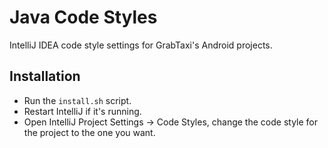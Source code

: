 Java Code Styles
================

IntelliJ IDEA code style settings for GrabTaxi's Android projects.


Installation
------------

 * Run the `install.sh` script.
 * Restart IntelliJ if it's running.
 * Open IntelliJ Project Settings -> Code Styles, change the code style for the
   project to the one you want.
